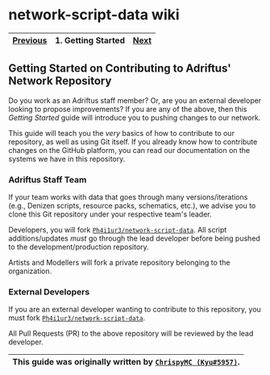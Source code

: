 # network-script-data wiki

| [Previous](https://github.com/Adriftus-Studios/network-script-data) | 1. Getting Started | [Next](./2.setting-up-git.md) |
|:--------:|:------------------:|:----:|

## Getting Started on Contributing to Adriftus' Network Repository

Do you work as an Adriftus staff member? Or, are you an external developer looking to propose improvements? If you are any of the above, then this _Getting Started_ guide will introduce you to pushing changes to our network.

This guide will teach you the _very_ basics of how to contribute to our repository, as well as using Git itself. If you already know how to contribute changes on the GitHub platform, you can read our documentation on the systems we have in this repository.

### Adriftus Staff Team

If your team works with data that goes through many versions/iterations (e.g., Denizen scripts, resource packs, schematics, etc.), we advise you to clone this Git repository under your respective team's leader.

Developers, you will fork [`Ph4i1ur3/network-script-data`](https://github.com/Ph4i1ur3/network-script-data). All script additions/updates _must_ go through the lead developer before being pushed to the development/production repository.

Artists and Modellers will fork a private repository belonging to the organization.

### External Developers

If you are an external developer wanting to contribute to this repository, you must fork [`Ph4i1ur3/network-script-data`](https://github.com/Ph4i1ur3/network-script-data).

All Pull Requests (PR) to the above repository will be reviewed by the lead developer.

| This guide was originally written by [`ChrispyMC (Kyu#5957)`](https://github.com/ChrispyMC). |
|:----:|
